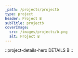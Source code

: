 ```yaml
---
_path: /projects/projectb
type: project
header: Project B
subTitle: projectb
coverImage:
  src: /images/projects/b.png
  alt: Project B
---
```


::project-details-hero
DETAILS B
::
